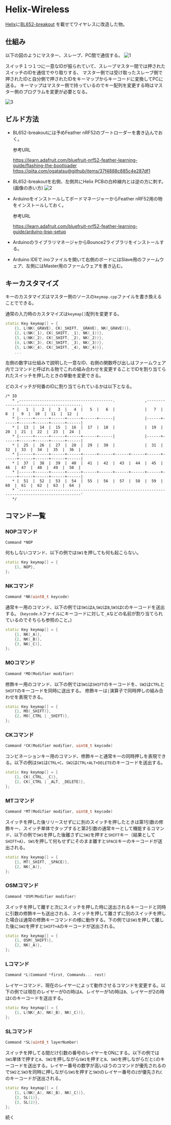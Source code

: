 # Helix-Wireless

[Helix](https://github.com/MakotoKurauchi/helix)に[BL652-breakout](https://github.com/ogatatsu/BL652-breakout)
を載せてワイヤレスに改造した物。

## 仕組み
以下の図のようにマスター、スレーブ、PC間で通信する。
![1](./images/1.jpg)

スイッチ１つ１つに一意なIDが振られていて、スレーブマスター間では押されたスイッチのIDを通信でやり取りする、
マスター側では受け取ったスレーブ側で押されたIDと自分側で押されたIDをキーマップからキーコードに変換してPCに送る。
キーマップはマスター側で持っているのでキー配列を変更する時はマスター側のプログラムを変更が必要となる。

![3](./images/3.jpg)

## ビルド方法
- BL652-breakoutには予めFeather nRF52のブートローダーを書き込んでおく。

  参考URL
  
  https://learn.adafruit.com/bluefruit-nrf52-feather-learning-guide/flashing-the-bootloader
  https://qiita.com/ogatatsu@github/items/37f4888c885c4e287df1

- BL652-breakoutを右側、左側共にHelix PCBの白枠線内とは逆の方に刺す。(画像の赤い方)
  ![2](./images/2.jpg)

- ArduinoをインストールしてボードマネージャーからFeather nRF52用の物をインストールしておく。

  参考URL

  https://learn.adafruit.com/bluefruit-nrf52-feather-learning-guide/arduino-bsp-setup

- ArduinoのライブラリマネージャからBounce2ライブラリをインストールする。
- Arduino IDEで.inoファイルを開いて右側のボードにはSlave用のファームウェア、左側にはMaster用のファームウェアを書き込む。

## キーカスタマイズ
キーのカスタマイズはマスター側のソースの`keymap.cpp`ファイルを書き換えることでできる。

通常の入力時のカスタマイズは`keymap[]`配列を変更する。

```c++
static Key keymap[] = {
    {1, L(NK(_GRAVE), CK(_SHIFT, _GRAVE), NK(_GRAVE))},
    {2, L(NK(_1), CK(_SHIFT, _1), NK(_1))},
    {3, L(NK(_2), CK(_SHIFT, _2), NK(_2))},
    {4, L(NK(_3), CK(_SHIFT, _3), NK(_3))},
    {5, L(NK(_4), CK(_SHIFT, _4), NK(_4))},
    ...
```

左側の数字は仕組みで説明した一意なID、右側の関数呼び出しはファームウェア内でコマンドと呼ばれる物でこれの組み合わせを変更することでIDを割り当てられたスイッチを押したときの挙動を変更できる。

どのスイッチが何番のIDに割り当てられているかは以下となる。

```
/* ID
   * ,-----------------------------------------.             ,-----------------------------------------.
   * |   1  |   2  |   3  |   4  |   5  |   6  |             |   7  |   8  |   9  |  10  |  11  |  12  |
   * |------+------+------+------+------+------|             |------+------+------+------+------+------|
   * |  13  |  14  |  15  |  16  |  17  |  18  |             |  19  |  20  |  21  |  22  |  23  |  24  |
   * |------+------+------+------+------+------|             |------+------+------+------+------+------|
   * |  25  |  26  |  27  |  28  |  29  |  30  |             |  31  |  32  |  33  |  34  |  35  |  36  |
   * |------+------+------+------+------+------+------+------+------+------+------+------+------+------|
   * |  37  |  38  |  39  |  40  |  41  |  42  |  43  |  44  |  45  |  46  |  47  |  48  |  49  |  50  |
   * |------+------+------+------+------+------+------+------+------+------+------+------+------+------|
   * |  51  |  52  |  53  |  54  |  55  |  56  |  57  |  58  |  59  |  60  |  61  |  62  |  63  |  64  |
   * `-------------------------------------------------------------------------------------------------'
   */
```

## コマンド一覧
### NOPコマンド
```
Command *NOP
```
何もしないコマンド、以下の例では`SW1`を押しても何も起こらない。
```c++
static Key keymap[] = {
    {1, NOP},
};
```

### NKコマンド
```c++
Command *NK(uint8_t keycode)
```
通常キー用のコマンド、以下の例では`SW1`は`A`,`SW2`は`B`,`SW3`は`C`のキーコードを送出する。
(`keycode.h`ファイルにキーコードに対して`_A`などの名前が割り当てられているのでそちらも参照のこと。)
```c++
static Key keymap[] = {
    {1, NK(_A)},
    {2, NK(_B)},
    {3, NK(_C)},
};
```

### MOコマンド
```c++
Command *MO(Modifier modifier)
```
修飾キー用のコマンド、以下の例では`SW1`は`SHIFT`のキーコードを、`SW2`は`CTRL`と`SHIFT`のキーコードを同時に送出する。
修飾キーは`|`演算子で同時押しの組み合わせを表現できる。
```c++
static Key keymap[] = {
    {1, MO(_SHIFT)},
    {2, MO(_CTRL | _SHIFT)},
};
```

### CKコマンド
```c++
Command *CK(Modifier modifier, uint8_t keycode)
```
コンビネーションキー用のコマンド、修飾キーと通常キーの同時押しを表現できる。以下の例は`SW1`は`CTRL+C`、`SW2`は`CTRL+ALT+DELETE`のキーコードを送出する。
```c++
static Key keymap[] = {
    {1, CK(_CTRL, _C)},
    {2, CK(_CTRL | _ALT, _DELETE)},
};
```

### MTコマンド
```c++
Command *MT(Modifier modifier, uint8_t keycode)
```
スイッチを押した後リリースせずにに別のスイッチを押したときは第1引数の修飾キー、スイッチ単体でタップすると第2引数の通常キーとして機能するコマンド、以下の例で`SW1`を押した後離さずに`SW2`を押すと`SHIFT`キー（結果として`SHIFT+A`）、`SW1`を押して何もせずにそのまま離すと`SPACE`キーのキーコードが送出される。
```c++
static Key keymap[] = {
    {1, MT(_SHIFT, _SPACE)},
    {2, NK(_A)},
};
```

### OSMコマンド
```c++
Command *OSM(Modifier modifier)
```
スイッチを押して離すと次にスイッチを押した時に送出されるキーコードと同時に引数の修飾キーも送出される、スイッチを押して離さずに別のスイッチを押した場合は通常の修飾キーコマンドの様に動作する。下の例では`SW1`を押して離した後に`SW2`を押すと`SHIFT+A`のキーコードが送出される。
```c++
static Key keymap[] = {
    {1, OSM(_SHIFT)},
    {2, NK(_A)},
};
```

### Lコマンド
```c++
Command *L(Command *first, Commands... rest)
```
レイヤーコマンド、現在のレイヤーによって動作させるコマンドを変更する。以下の例では現在のレイヤーが0の時は`A`、レイヤーが1の時は`B`、レイヤーが2の時は`C`のキーコードを送出する。
```c++
static Key keymap[] = {
    {1, L(NK(_A), NK(_B), NK(_C))},
};
```

### SLコマンド
```c++
Command *SL(uint8_t layerNumber)
```
スイッチを押してる間だけ引数の番号のレイヤーをONにする。以下の例では`SW1`単体で押すと`A`、`SW2`を押しながら`SW1`を押すと`B`、`SW3`を押しながらだと`C`のキーコードを送出する。レイヤー番号の数字が高いほうのコマンドが優先されるので`SW2`と`SW3`を同時に押しながら`SW1`を押すと`SW3`のレイヤー番号の`2`が優先され`C`のキーコードが送出される。
```c++
static Key keymap[] = {
    {1, L(NK(_A), NK(_B), NK(_C))},
    {2, SL(1)},
    {3, SL(2)},
};
```
続く
